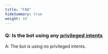 ```yaml
---
title: "FAQ"
hideSummary: true
weight: 10
---
```


### Q: Is the bot using any [privileged intents](https://discord.com/developers/docs/topics/gateway#privileged-intents)
A: The bot is using no privileged intents.
